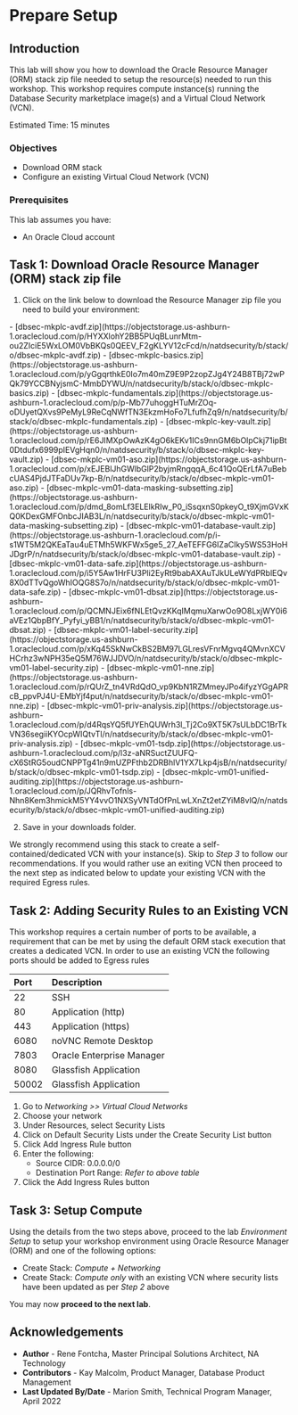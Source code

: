 # Prepare Setup

## Introduction
This lab will show you how to download the Oracle Resource Manager (ORM) stack zip file needed to setup the resource(s) needed to run this workshop. This workshop requires compute instance(s) running the Database Security marketplace image(s) and a Virtual Cloud Network (VCN).

Estimated Time: 15 minutes

### Objectives
-   Download ORM stack
-   Configure an existing Virtual Cloud Network (VCN)

### Prerequisites
This lab assumes you have:
- An Oracle Cloud account

## Task 1: Download Oracle Resource Manager (ORM) stack zip file
1.  Click on the link below to download the Resource Manager zip file you need to build your environment:

<if type="avdf">
    - [dbsec-mkplc-avdf.zip](https://objectstorage.us-ashburn-1.oraclecloud.com/p/HYXXlohY2BB5PUqBLunrMtm-ou2ZIciE5WxLOM0VbBKQs0QEEV_F2gKLYV12cFcd/n/natdsecurity/b/stack/o/dbsec-mkplc-avdf.zip)
</if>
<if type="basics">
    - [dbsec-mkplc-basics.zip](https://objectstorage.us-ashburn-1.oraclecloud.com/p/yGgqrthkE0Io7m40mZ9E9P2zopZJg4Y24B8TBj72wPQk79YCCBNyjsmC-MmbDYWU/n/natdsecurity/b/stack/o/dbsec-mkplc-basics.zip)
</if>
<if type="fundamentals">
    - [dbsec-mkplc-fundamentals.zip](https://objectstorage.us-ashburn-1.oraclecloud.com/p/p-Mb77uhoggHTuMrZOq-oDUyetQXvs9PeMyL9ReCqNWfTN3EkzmHoFo7LfufhZq9/n/natdsecurity/b/stack/o/dbsec-mkplc-fundamentals.zip)
</if>
<if type="key-vault">
    - [dbsec-mkplc-key-vault.zip](https://objectstorage.us-ashburn-1.oraclecloud.com/p/rE6JIMXpOwAzK4gO6kEKv1ICs9nnGM6bOlpCkj71ipBt0Dtdufx6999pIEVgHqn0/n/natdsecurity/b/stack/o/dbsec-mkplc-key-vault.zip)
</if>
<if type="aso">
    - [dbsec-mkplc-vm01-aso.zip](https://objectstorage.us-ashburn-1.oraclecloud.com/p/xEJEBlJhGWlbGlP2byjmRngqqA_6c41QoQErLfA7uBebcUAS4PjdJTFaDUv7kp-B/n/natdsecurity/b/stack/o/dbsec-mkplc-vm01-aso.zip)
</if>
<if type="data-masking-subsetting">
    - [dbsec-mkplc-vm01-data-masking-subsetting.zip](https://objectstorage.us-ashburn-1.oraclecloud.com/p/dmd_8omLf3ELElkRIw_P0_iSsqxnS0pkeyO_t9XjmGVxKQ0KDexGMFOnbcJIAB3L/n/natdsecurity/b/stack/o/dbsec-mkplc-vm01-data-masking-subsetting.zip)
</if>
<if type="database-vault">
    - [dbsec-mkplc-vm01-database-vault.zip](https://objectstorage.us-ashburn-1.oraclecloud.com/p/i-s1WT5M2QKEaTau4uETMh5WKFWx5ge5_27_AeTEFFG6IZaClky5WS53HoHJDgrP/n/natdsecurity/b/stack/o/dbsec-mkplc-vm01-database-vault.zip)
</if>
<if type="data-safe">
    - [dbsec-mkplc-vm01-data-safe.zip](https://objectstorage.us-ashburn-1.oraclecloud.com/p/i5Y5Aw1HrFU3Pli2EyRt9babAXAuTJkULeWYdPRblEQv8X0dTTvQgoWhIOQG8S7o/n/natdsecurity/b/stack/o/dbsec-mkplc-vm01-data-safe.zip)
</if>
<if type="dbsat">
    - [dbsec-mkplc-vm01-dbsat.zip](https://objectstorage.us-ashburn-1.oraclecloud.com/p/QCMNJEix6fNLEtQvzKKqIMqmuXarwOo9O8LxjWY0i6aVEz1QbpBfY_Pyfyi_yBB1/n/natdsecurity/b/stack/o/dbsec-mkplc-vm01-dbsat.zip)
</if>
<if type="label-security">
    - [dbsec-mkplc-vm01-label-security.zip](https://objectstorage.us-ashburn-1.oraclecloud.com/p/xKq45SkNwCkBS2BM97LGLresVFnrMgvq4QMvnXCVHCrhz3wNPH35eQ5M76WJJDVO/n/natdsecurity/b/stack/o/dbsec-mkplc-vm01-label-security.zip)
</if>
<if type="nne">
    - [dbsec-mkplc-vm01-nne.zip](https://objectstorage.us-ashburn-1.oraclecloud.com/p/rQUrZ_tn4VRdQdO_vp9KbN1RZMmeyJPo4ifyzYGgAPRcB_ppvPJ4U-EMbYjf4put/n/natdsecurity/b/stack/o/dbsec-mkplc-vm01-nne.zip)
</if>
<if type="priv-analysis">
    - [dbsec-mkplc-vm01-priv-analysis.zip](https://objectstorage.us-ashburn-1.oraclecloud.com/p/d4RqsYQ5fUYEhQUWrh3l_Tj2Co9XT5K7sULbDC1BrTkVN36segiiKYOcpWIQtvTl/n/natdsecurity/b/stack/o/dbsec-mkplc-vm01-priv-analysis.zip)
</if>
<if type="tsdp">
    - [dbsec-mkplc-vm01-tsdp.zip](https://objectstorage.us-ashburn-1.oraclecloud.com/p/l3z-aNRSuctZUUFQ-cX6StRG5oudCNPPTg41n9mUZPFthb2DRBhlV1YX7Lkp4jsB/n/natdsecurity/b/stack/o/dbsec-mkplc-vm01-tsdp.zip)
</if>
<if type="unified-auditing">
    - [dbsec-mkplc-vm01-unified-auditing.zip](https://objectstorage.us-ashburn-1.oraclecloud.com/p/JQRhvTofnls-Nhn8Kem3hmickM5YY4vvO1NXSyVNTdOfPnLwLXnZt2etZYiM8vlQ/n/natdsecurity/b/stack/o/dbsec-mkplc-vm01-unified-auditing.zip)
</if>

2.  Save in your downloads folder.

We strongly recommend using this stack to create a self-contained/dedicated VCN with your instance(s). Skip to *Step 3* to follow our recommendations. If you would rather use an exiting VCN then proceed to the next step as indicated below to update your existing VCN with the required Egress rules.

## Task 2: Adding Security Rules to an Existing VCN   
This workshop requires a certain number of ports to be available, a requirement that can be met by using the default ORM stack execution that creates a dedicated VCN. In order to use an existing VCN the following ports should be added to Egress rules

| Port           |Description                            |
| :------------- | :------------------------------------ |
| 22             | SSH                                   |
| 80             | Application (http)                    |
| 443            | Application (https)                   |
| 6080           | noVNC Remote Desktop                  |
| 7803           | Oracle Enterprise Manager             |
| 8080           | Glassfish Application                 |
| 50002          | Glassfish Application                 |

1.  Go to *Networking >> Virtual Cloud Networks*
2.  Choose your network
3.  Under Resources, select Security Lists
4.  Click on Default Security Lists under the Create Security List button
5.  Click Add Ingress Rule button
6.  Enter the following:  
    - Source CIDR: 0.0.0.0/0
    - Destination Port Range: *Refer to above table*
7.  Click the Add Ingress Rules button

## Task 3: Setup Compute   
Using the details from the two steps above, proceed to the lab *Environment Setup* to setup your workshop environment using Oracle Resource Manager (ORM) and one of the following options:
  -  Create Stack:  *Compute + Networking*
  -  Create Stack:  *Compute only* with an existing VCN where security lists have been updated as per *Step 2* above

You may now **proceed to the next lab**.

## Acknowledgements

* **Author** - Rene Fontcha, Master Principal Solutions Architect, NA Technology
* **Contributors** - Kay Malcolm, Product Manager, Database Product Management
* **Last Updated By/Date** - Marion Smith, Technical Program Manager, April 2022
